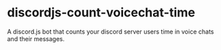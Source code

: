 # discordjs-count-voicechat-time
A discord.js bot that counts your discord server users time in voice chats and their messages.
